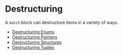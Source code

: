# Destructuring

A `match` block can destructure items in a variety of ways.

* [Destructuring Enums][enum]
* [Destructuring Pointers][refs]
* [Destructuring Structures][struct]
* [Destructuring Tuples][tuple]


[enum]: flow_control/match/destructuring/destructure_enum.html
[refs]: flow_control/match/destructuring/destructure_pointers.html
[struct]: flow_control/match/destructuring/destructure_structures.html
[tuple]: flow_control/match/destructuring/destructure_tuple.html

